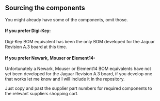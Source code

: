 ## Sourcing the components

You might already have some of the components, omit those.


#### If you prefer Digi-Key:
Digi-Key BOM equivalent has been the only BOM developed for the Jaguar Revision A.3 board at this time.


#### If you prefer Newark, Mouser or Element14:
Unfortunately a Newark, Mouser or Element14 BOM equivalents have not yet been developed for the Jaguar Revision A.3 board, if you develop one that works let me know and I will include it in the repository.


Just copy and past the supplier part numbers for required components to the relevant suppliers shopping cart.

